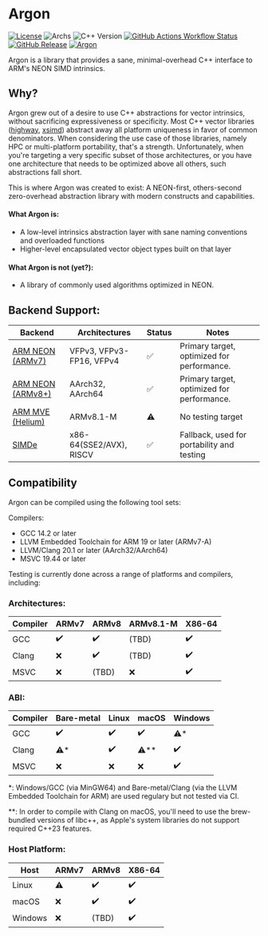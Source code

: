 # Argon

[![License](https://img.shields.io/github/license/stellar-aria/argon.svg?style=flat-square&color=FF0000&label=License)]()
![Archs](https://img.shields.io/badge/ARM-v7%20|%20v8+-orange.svg?style=flat-square)
![C++ Version](https://img.shields.io/badge/C++-23-yellow.svg?style=flat-square)
[![GitHub Actions Workflow Status](https://img.shields.io/github/actions/workflow/status/stellar-aria/argon/tests.yml?style=flat-square&label=Build)](https://github.com/stellar-aria/argon/actions)
[![GitHub Release](https://img.shields.io/github/v/release/stellar-aria/argon?style=flat-square&color=blue&label=Release)](https://github.com/stellar-aria/argon/releases/latest)
[![Argon](https://img.shields.io/badge/Ar-18-8A2BE2?style=flat-square)](https://github.com/stellar-aria/argon)

Argon is a library that provides a sane, minimal-overhead C++ interface to ARM's NEON SIMD intrinsics.

## Why?

Argon grew out of a desire to use C++ abstractions for vector intrinsics, without sacrificing expressiveness or specificity.
Most C++ vector libraries ([highway](https://github.com/google/highway), [xsimd](https://github.com/xtensor-stack/xsimd))
abstract away all platform uniqueness in favor of common denominators. When considering the use case of those libraries, namely
HPC or multi-platform portability, that's a strength. Unfortunately, when you're targeting a very specific subset of those architectures,
or you have one architecture that needs to be optimized above all others, such abstractions fall short.

This is where Argon was created to exist: A NEON-first, others-second zero-overhead abstraction library with modern constructs
and capabilities.

#### What Argon is:

- A low-level intrinsics abstraction layer with sane naming conventions and overloaded functions
- Higher-level encapsulated vector object types built on that layer

#### What Argon is not (yet?):

- A library of commonly used algorithms optimized in NEON.

## Backend Support:

| Backend                        | Architectures            | Status | Notes                                      |
| ------------------------------ | ------------------------ | ------ | ------------------------------------------ |
| [ARM NEON (ARMv7)][arm-neon]   | VFPv3, VFPv3-FP16, VFPv4 | ✅     | Primary target, optimized for performance. |
| [ARM NEON (ARMv8+)][arm-neon]  | AArch32, AArch64         | ✅     | Primary target, optimized for performance. |
| [ARM MVE (Helium)][arm-helium] | ARMv8.1-M                | ⚠️     | No testing target                          |
| [SIMDe][simde]                 | x86-64(SSE2/AVX), RISCV  | ✅     | Fallback, used for portability and testing |

## Compatibility

Argon can be compiled using the following tool sets:

Compilers:
- GCC 14.2 or later
- LLVM Embedded Toolchain for ARM 19 or later (ARMv7-A)
- LLVM/Clang 20.1 or later (AArch32/AArch64)
- MSVC 19.44 or later

Testing is currently done across a range of platforms and compilers, including:

### Architectures:

| Compiler | ARMv7              | ARMv8              | ARMv8.1-M | X86-64             |
| -------- | ------------------ | ------------------ | --------- | ------------------ |
| GCC      | :heavy_check_mark: | :heavy_check_mark: | (TBD)     | :heavy_check_mark: |
| Clang    | :x:                | :heavy_check_mark: | (TBD)     | :heavy_check_mark: |
| MSVC     | :x:                | (TBD)              | :x:       | :heavy_check_mark: |

### ABI:

| Compiler | Bare-metal         | Linux              | macOS              | Windows            |
| -------- | ------------------ | ------------------ | ------------------ | ------------------ |
| GCC      | :heavy_check_mark: | :heavy_check_mark: | :heavy_check_mark: | :warning:*          |
| Clang    | :warning:*          | :heavy_check_mark: | :warning:** | :heavy_check_mark: |
| MSVC     | :x:                | :x:                | :x:                | :heavy_check_mark: |

*: Windows/GCC (via MinGW64) and Bare-metal/Clang (via the LLVM Embedded Toolchain for ARM) are used regulary but not
tested via CI.

**: In order to compile with Clang on macOS, you'll need to use the brew-bundled versions of libc++, as Apple's system libraries do not support required C++23 features. 


### Host Platform:

| Host    | ARMv7     | ARMv8              | X86-64             |
| ------- | --------- | ------------------ | ------------------ |
| Linux   | :warning: | :heavy_check_mark: | :heavy_check_mark: |
| macOS   | :x:       | :heavy_check_mark: | :heavy_check_mark: |
| Windows | :x:       | (TBD)          | :heavy_check_mark: |


[arm-neon]: https://developer.arm.com/Architectures/Neon
[arm-helium]: https://developer.arm.com/Architectures/Helium
[simde]: https://github.com/simd-everywhere/simde
[simde-support]: https://github.com/simd-everywhere/simde?tab=readme-ov-file#current-status
